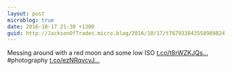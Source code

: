 ```yaml
---
layout: post
microblog: true
date: 2016-10-17 21:30 +1300
guid: http://JacksonOfTrades.micro.blog/2016/10/17/t787933843558989824.html
---
```

Messing around with a red moon and some low ISO [t.co/t8rWZKJQs...](https://t.co/t8rWZKJQss) #photography [t.co/ezNRqvcyJ...](https://t.co/ezNRqvcyJU)
